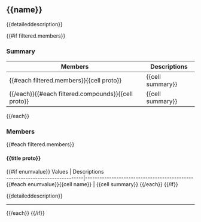 ## {{name}}

{{detaileddescription}}

{{#if filtered.members}}

### Summary

 Members                        | Descriptions                                
--------------------------------|---------------------------------------------
{{#each filtered.members}}{{cell proto}}            | {{cell summary}}
{{/each}}{{#each filtered.compounds}}{{cell proto}} | {{cell summary}}
{{/each}}

### Members

{{#each filtered.members}}
#### {{title proto}}

{{#if enumvalue}}
 Values                         | Descriptions                                
--------------------------------|---------------------------------------------
{{#each enumvalue}}{{cell name}}            | {{cell summary}}
{{/each}}
{{/if}}

{{detaileddescription}}

-----------------------------------

{{/each}}
{{/if}}
